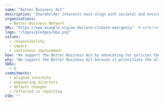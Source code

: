 ```yaml
---
name: "Better Business Act"
description: "Shareholder interests must align with societal and environmental concerns, empowering directors to prioritize all stakeholders. This principle applies to all businesses, requiring reporting on the balance of people, planet, and profit."
organisations: 
  - Better Business Network
URL: "https://www.example.org/we-declare-climate-emergency"  # external or internal URL to pledge site or info
logo: "/logos/pledges/bba.png"
values: 
  - responsibility
  - impact
  - continuous improvement
how: "We support the Better Business Act by advocating for policies that ensure businesses prioritize social and environmental responsibilities alongside shareholder interests. We provide resources and guidance for companies to implement these changes effectively, helping them to align their operations with the core values of sustainability and stakeholder engagement. Additionally, we promote transparency through reporting standards that reflect the balance between people, planet, and profit."
why: "We support the Better Business Act because it prioritizes the alignment of shareholder interests with societal and environmental concerns. By empowering directors to consider the welfare of all stakeholders, the act promotes sustainable business practices that benefit not only shareholders but also the community and the planet. This holistic approach encourages businesses to operate responsibly, fostering a culture of accountability and transparency that can lead to long-term success and positive impact."
SDGs: 
  - 8
commitments:
  - aligned interests
  - empowering directors
  - default changes
  - reflected in reporting
CSR: ""
---
```


